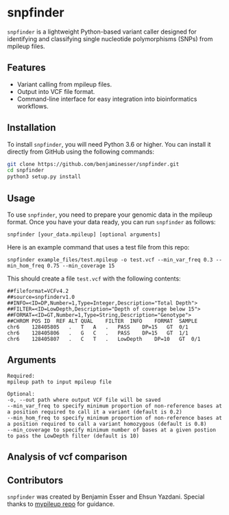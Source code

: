 # snpfinder

`snpfinder` is a lightweight Python-based variant caller designed for identifying and classifying single nucleotide polymorphisms (SNPs) from mpileup files.

## Features

- Variant calling from mpileup files.
- Output into VCF file format.
- Command-line interface for easy integration into bioinformatics workflows.

## Installation

To install `snpfinder`, you will need Python 3.6 or higher. You can install it directly from GitHub using the following commands:

```bash
git clone https://github.com/benjaminesser/snpfinder.git
cd snpfinder
python3 setup.py install
```

## Usage

To use `snpfinder`, you need to prepare your genomic data in the mpileup format. Once you have your data ready, you can run `snpfinder` as follows:
```
snpfinder [your_data.mpileup] [optional arguments]
```

Here is an example command that uses a test file from this repo:
```
snpfinder example_files/test.mpileup -o test.vcf --min_var_freq 0.3 --min_hom_freq 0.75 --min_coverage 15
```

This should create a file `test.vcf` with the following contents:
```
##fileformat=VCFv4.2
##source=snpfinderv1.0
##INFO=<ID=DP,Number=1,Type=Integer,Description="Total Depth">
##FILTER=<ID=LowDepth,Description="Depth of coverage below 15">
##FORMAT=<ID=GT,Number=1,Type=String,Description="Genotype">
##CHROM POS ID  REF ALT QUAL    FILTER  INFO    FORMAT  SAMPLE
chr6	128405805	.	T	A	.	PASS	DP=15	GT	0/1
chr6	128405806	.	G	C	.	PASS	DP=15	GT	1/1
chr6	128405807	.	C	T	.	LowDepth	DP=10	GT	0/1
```

## Arguments

```
Required:
mpileup path to input mpileup file

Optional:
-o, --out path where output VCF file will be saved
--min_var_freq to specify minimum proportion of non-reference bases at a position required to call it a variant (default is 0.2)
--min_hom_freq to specify minimum proportion of non-reference bases at a position required to call a variant homozygous (default is 0.8)
--min_coverage to specify minimum number of bases at a given postion to pass the LowDepth filter (default is 10)
```

## Analysis of vcf comparison


## Contributors

`snpfinder` was created by Benjamin Esser and Ehsun Yazdani. Special thanks to [mypileup repo](https://github.com/gymreklab/cse185-demo-project) for guidance.
